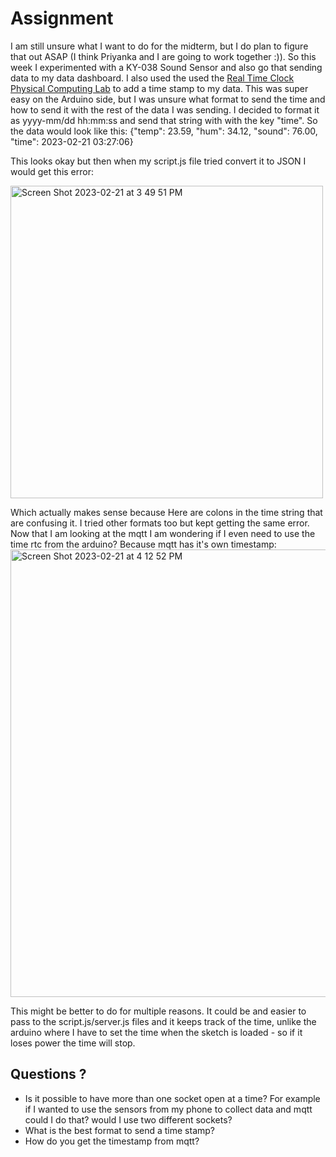# Assignment

I am still unsure what I want to do for the midterm, but I do plan to figure that out ASAP (I think Priyanka and I are going to work together :)). 
So this week I experimented with a  KY-038 Sound Sensor and also go that sending data to my data dashboard. I also used the used the [Real Time Clock Physical Computing Lab](https://itp.nyu.edu/physcomp/labs/lab-using-a-real-time-clock/) to add a time stamp to my data. This was super easy on the Arduino side, but I was unsure what format to send the time and how to send it with the rest of the data I was sending. I decided to format it as yyyy-mm/dd hh:mm:ss and send that string with with the key "time". So the data would look like this:
{"temp": 23.59, "hum": 34.12, "sound": 76.00, "time": 2023-02-21 03:27:06}

This looks okay but then when my script.js file tried convert it to JSON I would get this error:

<img width="500" alt="Screen Shot 2023-02-21 at 3 49 51 PM" src="https://user-images.githubusercontent.com/76453899/220459372-598fd3b2-265f-408a-96b7-49fec396a950.png">

Which actually makes sense because Here are colons in the time string that are confusing it. I tried other formats too but kept getting the same error. 
<br>
Now that I am looking at the mqtt I am wondering if I even need to use the time rtc from the arduino? Because mqtt has it's own timestamp:
<img width="716" alt="Screen Shot 2023-02-21 at 4 12 52 PM" src="https://user-images.githubusercontent.com/76453899/220459942-d491a80d-cf67-4e54-9973-85739d90a3c1.png">

This might be better to do for multiple reasons. It could be and easier to pass to the script.js/server.js files and it keeps track of the time, unlike the arduino where I have to set the time when the sketch is loaded - so if it loses power the time will stop.

## Questions ?
- Is it possible to have more than one socket open at a time? For example if I wanted to use the sensors from my phone to collect data and mqtt could I do that? would I use two different sockets? 
- What is the best format to send a time stamp?
- How do you get the timestamp from mqtt?
